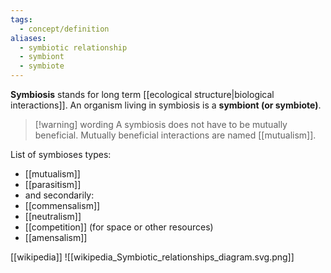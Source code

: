 ```yaml
---
tags:
  - concept/definition
aliases:
  - symbiotic relationship
  - symbiont
  - symbiote
---
```

**Symbiosis** stands for long term [[ecological structure|biological interactions]]. An organism living in symbiosis is a **symbiont (or symbiote)**.

>[!warning] wording
> A symbiosis does not have to be mutually beneficial. Mutually beneficial interactions are named [[mutualism]]. 

List of symbioses types:
- [[mutualism]]
- [[parasitism]]
- and secondarily:
- [[commensalism]]
- [[neutralism]]
- [[competition]] (for space or other resources)
- [[amensalism]]

[[wikipedia]]
![[wikipedia_Symbiotic_relationships_diagram.svg.png]]
